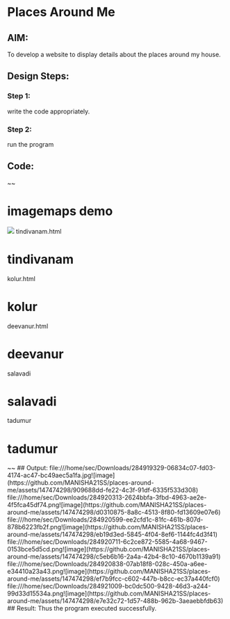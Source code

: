 # Places Around Me
## AIM:
To develop a website to display details about the places around my house.

## Design Steps:

### Step 1:
write the code appropriately.
### Step 2:
run the program
## Code:
~~
<!DOCTYPE html>
<html>
<head>
<title>
imagemaps demo
</title>
</head>
<body>
<h1>
imagemaps demo
</h1>
<img src="Harini home town.jpg" usemap="#image_map">
<map name="image_map">
<area alt="tindivanam" title="tindivanam"
href="tindivanam.html" coords="671,505,858,559" shape="rect">
<area alt="tadumur" title="tadumur"
href="tadumur.html" coords="363,371,119" shape="circle">
<area alt="deevanur" title="deevanur"
href="deevanur.html" coords="447,414,564,461" shape="rect">
<area alt="kolur" title="kolur" href="kolur.html"
coords="806,597,98" shape="circle">
<area alt="salavadi" title="salavadi"
href="salavadi.html" coords="749,447,850,501" shape="rect">
<area alt="nallaram" title="nallaram"
href="nallaram.html" coords="929,550,112" shape="circle">
</map>
</body>
</html>
tindivanam.html
<!DOCTYPE html>
<html>
<head>
<title>
tindivanam
</title>
</head>
<body>
<h1>
tindivanam
</h1>
</body>
</html>
kolur.html
<!DOCTYPE html>
<html>
<head>
<title>
kolur
</title>
  </head>
<body>
<h1>
kolur
</h1>
</body>
</html>
deevanur.html
<!DOCTYPE html>
<html>
<head>
<title>
deevanur
</title>
</head>
<body>
<h1>
deevanur
</h1>
</body>
</html>
salavadi
<!DOCTYPE html>
<html>
<head>
<title>
salavadi
</title>
</head>
<body>
<h1>
salavadi
</h1>
</body>
</html>
tadumur
<!DOCTYPE html>
<html>
<head>
<title>
tadumur
</title>
</head>
<body>
<h1>
tadumur
</h1>
</body>
</html>
~~
## Output:
file:///home/sec/Downloads/284919329-06834c07-fd03-4174-ac47-bc49aec5a1fa.jpg![image](https://github.com/MANISHA21SS/places-around-me/assets/147474298/909688dd-fe22-4c3f-91df-6335f533d308)
file:///home/sec/Downloads/284920313-2624bbfa-3fbd-4963-ae2e-4f5fca45df74.png![image](https://github.com/MANISHA21SS/places-around-me/assets/147474298/d0310875-8a8c-4513-8f80-fd13609e07e6)
file:///home/sec/Downloads/284920599-ee2cfd1c-81fc-461b-807d-878b6223fb2f.png![image](https://github.com/MANISHA21SS/places-around-me/assets/147474298/eb19d3ed-5845-4f04-8ef6-1144fc4d3f41)
file:///home/sec/Downloads/284920711-6c2ce872-5585-4a68-9467-0153bce5d5cd.png![image](https://github.com/MANISHA21SS/places-around-me/assets/147474298/c5eb6b16-2a4a-42b4-8c10-4670b1139a91)
file:///home/sec/Downloads/284920838-07ab18f8-028c-450a-a6ee-e34410a23a43.png![image](https://github.com/MANISHA21SS/places-around-me/assets/147474298/ef7b9fcc-c602-447b-b8cc-ec37a440fcf0)
file:///home/sec/Downloads/284921009-bc0dc500-9428-46d3-a244-99d33d15534a.png![image](https://github.com/MANISHA21SS/places-around-me/assets/147474298/e7e32c72-1d57-488b-962b-3aeaebbfdb63)
## Result:
Thus the program executed successfully.
